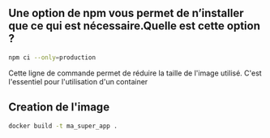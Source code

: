 ## Une option de npm vous permet de n’installer que ce qui est nécessaire.Quelle est cette option ?

```bash
npm ci --only=production
```

Cette ligne de commande permet de réduire la taille de l'image utilisé. C'est l'essentiel pour l'utilisation d'un container

## Creation de l'image
```bash
docker build -t ma_super_app .
```
